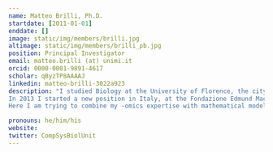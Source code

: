 ```yaml
---
name: Matteo Brilli, Ph.D.
startdate: [2011-01-01]
enddate: []
image: static/img/members/brilli.jpg 
altimage: static/img/members/brilli_pb.jpg
position: Principal Investigator
email: matteo.brilli (at) unimi.it
orcid: 0000-0001-9891-4617
scholar: qByzTP8AAAAJ
linkedin: matteo-brilli-3022a923
description: "I studied Biology at the University of Florence, the city where I grew up. During my MS degree my passion with bioinformatics, also thanks to my mentor at the time, Pietro Lio' (Cambridge University). At the time I worked on molecular evolution problems, with a focus on how metabolic pathways came to existence. At the end of my PhD I realized that a genuine understanding of many of the problems we were working on with comparative genomics approaches (notably, the cell cycle in the alpha-proteobacteria), we needed a mathematical formalization. In 2008 I left Florence and moved to Lyon to work with Dr. Daniel Kahn and then Dr. Marie-France Sagot. With the former, I dig into dynamical models of metabolism, with a thorough formation on metabolic control analysis. With the latter, I deepened my knowledge of complex networks and algorithms for their analysis.
In 2013 I started a new position in Italy, at the Fondazione Edmund Mach near Trento, in north Italy. There I came back to omics data analysis focusing on one important grapevine pathogen, Plasmopara viticola. Since 2017, I am at the Department of Biosciences at the University of Milan, as a Professor since 2019, where I got affiliated to the EntoparLab (www......it).
Here I am trying to combine my -omics expertise with mathematical modeling in different organisms and scales, from molecules, to populations."

pronouns: he/him/his
website:
twitter: CompSysBiolUnit
---
```

